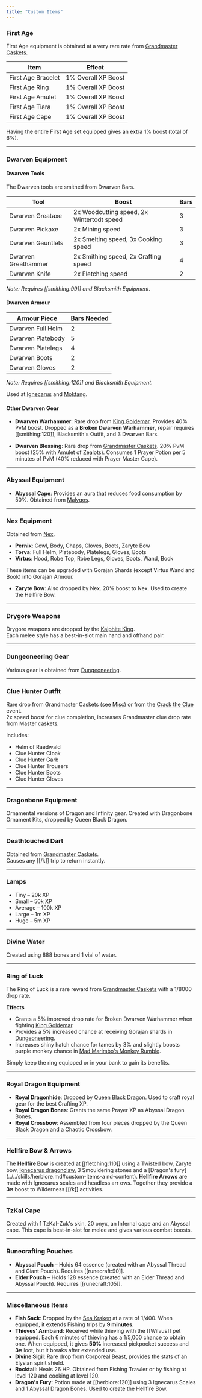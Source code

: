 ```yaml
---
title: "Custom Items"
---
```


### First Age

First Age equipment is obtained at a very rare rate from [Grandmaster Caskets](/custom-items/grandmaster-clues).

| Item               | Effect              |
| ------------------ | ------------------- |
| First Age Bracelet | 1% Overall XP Boost |
| First Age Ring     | 1% Overall XP Boost |
| First Age Amulet   | 1% Overall XP Boost |
| First Age Tiara    | 1% Overall XP Boost |
| First Age Cape     | 1% Overall XP Boost |

Having the entire First Age set equipped gives an extra 1% boost (total of 6%).

---

### Dwarven Equipment

#### Dwarven Tools

The Dwarven tools are smithed from Dwarven Bars.

| Tool                | Boost                                     | Bars |
| ------------------- | ----------------------------------------- | ---- |
| Dwarven Greataxe    | 2x Woodcutting speed, 2x Wintertodt speed | 3    |
| Dwarven Pickaxe     | 2x Mining speed                           | 3    |
| Dwarven Gauntlets   | 2x Smelting speed, 3x Cooking speed       | 3    |
| Dwarven Greathammer | 2x Smithing speed, 2x Crafting speed      | 4    |
| Dwarven Knife       | 2x Fletching speed                        | 2    |

_Note: Requires [[smithing:99]] and Blacksmith Equipment._

#### Dwarven Armour

| Armour Piece      | Bars Needed |
| ----------------- | ----------- |
| Dwarven Full Helm | 2           |
| Dwarven Platebody | 5           |
| Dwarven Platelegs | 4           |
| Dwarven Boots     | 2           |
| Dwarven Gloves    | 2           |

_Note: Requires [[smithing:120]] and Blacksmith Equipment._

Used at [Ignecarus](../../bso-custom-killables/bosses/ignecarus.md) and [Moktang](../../bso-custom-killables/bosses/moktang.md).

#### Other Dwarven Gear

- **Dwarven Warhammer**: Rare drop from [King Goldemar](../../bso-custom-killables/bosses/king-goldemar.md). Provides 40% PvM boost. Dropped as a **Broken Dwarven Warhammer**, repair requires [[smithing:120]], Blacksmith's Outfit, and 3 Dwarven Bars.

- **Dwarven Blessing**: Rare drop from [Grandmaster Caskets](../grandmaster-clues.md). 20% PvM boost (25% with Amulet of Zealots). Consumes 1 Prayer Potion per 5 minutes of PvM (40% reduced with Prayer Master Cape).

---

### Abyssal Equipment

- **Abyssal Cape**: Provides an aura that reduces food consumption by 50%. Obtained from [Malygos](../../bso-custom-killables/demi-bosses/malygos.md).

---

### Nex Equipment

Obtained from [Nex](../../bso-custom-killables/bosses/nex.md).

- **Pernix**: Cowl, Body, Chaps, Gloves, Boots, Zaryte Bow
- **Torva**: Full Helm, Platebody, Platelegs, Gloves, Boots
- **Virtus**: Hood, Robe Top, Robe Legs, Gloves, Boots, Wand, Book

These items can be upgraded with Gorajan Shards (except Virtus Wand and Book) into Gorajan Armour.

- **Zaryte Bow**: Also dropped by Nex. 20% boost to Nex. Used to create the Hellfire Bow.

---

### Drygore Weapons

Drygore weapons are dropped by the [Kalphite King](../../bso-custom-killables/bosses/kalphite-king.md).  
Each melee style has a best-in-slot main hand and offhand pair.

---

### Dungeoneering Gear

Various gear is obtained from [Dungeoneering](../../skills/dungeoneering-training/dg-rewards.md).

---

### Clue Hunter Outfit

Rare drop from Grandmaster Caskets (see [Misc](../misc.md)) or from the [Crack the Clue](https://wiki.oldschool.gg/miscellaneous/crack-the-clue) event.  
2x speed boost for clue completion, increases Grandmaster clue drop rate from Master caskets.

Includes:

- Helm of Raedwald
- Clue Hunter Cloak
- Clue Hunter Garb
- Clue Hunter Trousers
- Clue Hunter Boots
- Clue Hunter Gloves

---

### Dragonbone Equipment

Ornamental versions of Dragon and Infinity gear. Created with Dragonbone Ornament Kits, dropped by Queen Black Dragon.

---

### Deathtouched Dart

Obtained from [Grandmaster Caskets](/custom-items/grandmaster-clues).  
Causes any [[/k]] trip to return instantly.

---

### Lamps

- Tiny – 20k XP
- Small – 50k XP
- Average – 100k XP
- Large – 1m XP
- Huge – 5m XP

---

### Divine Water

Created using 888 bones and 1 vial of water.

---

### Ring of Luck

The Ring of Luck is a rare reward from [Grandmaster Caskets](/custom-items/grandmaster-clues) with a 1/8000 drop rate.

**Effects**
- Grants a 5% improved drop rate for Broken Dwarven Warhammer when fighting [King Goldemar](../../bso-custom-killables/bosses/king-goldemar.md).
- Provides a 5% increased chance at receiving Gorajan shards in [Dungeoneering](../../skills/dungeoneering.md).
- Increases shiny hatch chance for tames by 3% and slightly boosts purple monkey chance in [Mad Marimbo's Monkey Rumble](../../minigames/mad-marimbos-monkey-rumble/).

Simply keep the ring equipped or in your bank to gain its benefits.

---

### Royal Dragon Equipment

- **Royal Dragonhide**: Dropped by [Queen Black Dragon](../../bso-custom-killables/demi-bosses/queen-black-dragon.md). Used to craft royal gear for the best Crafting XP.
- **Royal Dragon Bones**: Grants the same Prayer XP as Abyssal Dragon Bones.
- **Royal Crossbow**: Assembled from four pieces dropped by the Queen Black Dragon and a Chaotic Crossbow.

---

### Hellfire Bow & Arrows

The **Hellfire Bow** is created at [[fletching:110]] using a Twisted bow, Zaryte
bow, [Ignecarus dragonclaw](../../bso-custom-killables/bosses/ignecarus.md), 3 
Smouldering stones and a [Dragon's fury](../../skills/herblore.md#custom-items-a
nd-content). **Hellfire Arrows** are made with Ignecarus scales and headless arr
ows. Together they provide a **3×** boost to Wilderness [[/k]] activities.

---

### TzKal Cape

Created with 1 TzKal-Zuk's skin, 20 onyx, an Infernal cape and an Abyssal cape. 
This cape is best-in-slot for melee and gives various combat boosts.

---

### Runecrafting Pouches

- **Abyssal Pouch** – Holds 64 essence (created with an Abyssal Thread and Giant
  Pouch). Requires [[runecraft:90]].
- **Elder Pouch** – Holds 128 essence (created with an Elder Thread and Abyssal
  Pouch). Requires [[runecraft:105]].

---

### Miscellaneous Items

- **Fish Sack**: Dropped by the [Sea Kraken](../../bso-custom-killables/demi-bosses/sea-kraken.md) at a rate of 1/400. When equipped, it extends Fishing trips by **9 minutes**.
- **Thieves' Armband**: Received while thieving with the [[Wilvus]] pet equipped. Each 6 minutes of thieving has a 1/5,000 chance to obtain one. When equipped, it gives **50%** increased pickpocket success and **3×** loot, but it breaks after extended use.
- **Divine Sigil**: Rare drop from Corporeal Beast, provides the stats of an Elysian spirit shield.
- **Rocktail**: Heals 26 HP. Obtained from Fishing Trawler or by fishing at level 120 and cooking at level 120.
- **Dragon's Fury**: Potion made at [[herblore:120]] using 3 Ignecarus Scales and 1 Abyssal Dragon Bones. Used to create the Hellfire Bow.
